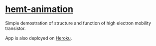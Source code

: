 # [hemt-animation](https://hemt-animation.herokuapp.com/)

Simple demostration of structure and function of high electron mobility transistor.

App is also deployed on [Heroku](https://hemt-animation.herokuapp.com/).

